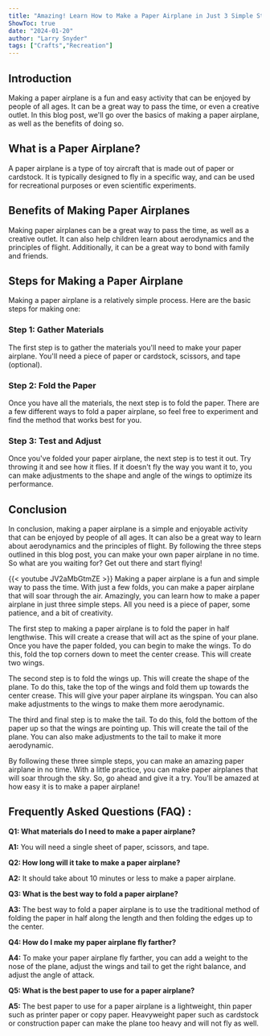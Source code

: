```yaml
---
title: "Amazing! Learn How to Make a Paper Airplane in Just 3 Simple Steps!"
ShowToc: true 
date: "2024-01-20"
author: "Larry Snyder" 
tags: ["Crafts","Recreation"]
---
```

## Introduction 
Making a paper airplane is a fun and easy activity that can be enjoyed by people of all ages. It can be a great way to pass the time, or even a creative outlet. In this blog post, we'll go over the basics of making a paper airplane, as well as the benefits of doing so. 

## What is a Paper Airplane?
A paper airplane is a type of toy aircraft that is made out of paper or cardstock. It is typically designed to fly in a specific way, and can be used for recreational purposes or even scientific experiments.

## Benefits of Making Paper Airplanes
Making paper airplanes can be a great way to pass the time, as well as a creative outlet. It can also help children learn about aerodynamics and the principles of flight. Additionally, it can be a great way to bond with family and friends.

## Steps for Making a Paper Airplane
Making a paper airplane is a relatively simple process. Here are the basic steps for making one:

### Step 1: Gather Materials
The first step is to gather the materials you'll need to make your paper airplane. You'll need a piece of paper or cardstock, scissors, and tape (optional).

### Step 2: Fold the Paper
Once you have all the materials, the next step is to fold the paper. There are a few different ways to fold a paper airplane, so feel free to experiment and find the method that works best for you.

### Step 3: Test and Adjust
Once you've folded your paper airplane, the next step is to test it out. Try throwing it and see how it flies. If it doesn't fly the way you want it to, you can make adjustments to the shape and angle of the wings to optimize its performance.

## Conclusion
In conclusion, making a paper airplane is a simple and enjoyable activity that can be enjoyed by people of all ages. It can also be a great way to learn about aerodynamics and the principles of flight. By following the three steps outlined in this blog post, you can make your own paper airplane in no time. So what are you waiting for? Get out there and start flying!

{{< youtube JV2aMbGtmZE >}} 
Making a paper airplane is a fun and simple way to pass the time. With just a few folds, you can make a paper airplane that will soar through the air. Amazingly, you can learn how to make a paper airplane in just three simple steps. All you need is a piece of paper, some patience, and a bit of creativity. 

The first step to making a paper airplane is to fold the paper in half lengthwise. This will create a crease that will act as the spine of your plane. Once you have the paper folded, you can begin to make the wings. To do this, fold the top corners down to meet the center crease. This will create two wings. 

The second step is to fold the wings up. This will create the shape of the plane. To do this, take the top of the wings and fold them up towards the center crease. This will give your paper airplane its wingspan. You can also make adjustments to the wings to make them more aerodynamic.

The third and final step is to make the tail. To do this, fold the bottom of the paper up so that the wings are pointing up. This will create the tail of the plane. You can also make adjustments to the tail to make it more aerodynamic.

By following these three simple steps, you can make an amazing paper airplane in no time. With a little practice, you can make paper airplanes that will soar through the sky. So, go ahead and give it a try. You'll be amazed at how easy it is to make a paper airplane!

## Frequently Asked Questions (FAQ) :
**Q1: What materials do I need to make a paper airplane?**

**A1:** You will need a single sheet of paper, scissors, and tape.

**Q2: How long will it take to make a paper airplane?**

**A2:** It should take about 10 minutes or less to make a paper airplane.

**Q3: What is the best way to fold a paper airplane?**

**A3:** The best way to fold a paper airplane is to use the traditional method of folding the paper in half along the length and then folding the edges up to the center.

**Q4: How do I make my paper airplane fly farther?**

**A4:** To make your paper airplane fly farther, you can add a weight to the nose of the plane, adjust the wings and tail to get the right balance, and adjust the angle of attack.

**Q5: What is the best paper to use for a paper airplane?**

**A5:** The best paper to use for a paper airplane is a lightweight, thin paper such as printer paper or copy paper. Heavyweight paper such as cardstock or construction paper can make the plane too heavy and will not fly as well.





